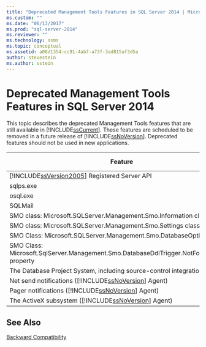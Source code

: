 ```yaml
---
title: "Deprecated Management Tools Features in SQL Server 2014 | Microsoft Docs"
ms.custom: ""
ms.date: "06/13/2017"
ms.prod: "sql-server-2014"
ms.reviewer: ""
ms.technology: ssms
ms.topic: conceptual
ms.assetid: a08d1354-cc91-4ab7-a73f-3ad815af3d5a
author: stevestein
ms.author: sstein
---
```

# Deprecated Management Tools Features in SQL Server 2014
  This topic describes the deprecated Management Tools features that are still available in [!INCLUDE[ssCurrent](../includes/sscurrent-md.md)]. These features are scheduled to be removed in a future release of [!INCLUDE[ssNoVersion](../includes/ssnoversion-md.md)]. Deprecated features should not be used in new applications.  
  
|Feature|Deprecation stage|  
|-------------|-----------------------|  
|[!INCLUDE[ssVersion2005](../includes/ssversion2005-md.md)] Registered Server API|Announcement|  
|sqlps.exe|Warning|  
|osql.exe|Warning|  
|SQLMail|Warning|  
|SMO class: Microsoft.SQLServer.Management.Smo.Information class|Announcement|  
|SMO class: Microsoft.SQLServer.Management.Smo.Settings class|Announcement|  
|SMO Class: Microsoft.SQLServer.Management.Smo.DatabaseOptions class|Announcement|  
|SMO Class: Microsoft.SqlServer.Management.Smo.DatabaseDdlTrigger.NotForReplication property|Announcement|  
|The Database Project System, including source-control integration, in SSMS|Announcement|  
|Net send notifications ([!INCLUDE[ssNoVersion](../includes/ssnoversion-md.md)] Agent)|Announcement|  
|Pager notifications ([!INCLUDE[ssNoVersion](../includes/ssnoversion-md.md)] Agent)|Announcement|  
|The ActiveX subsystem ([!INCLUDE[ssNoVersion](../includes/ssnoversion-md.md)] Agent)|Announcement|  
  
## See Also  
 [Backward Compatibility](../../2014/getting-started/backward-compatibility.md)  
  
  
